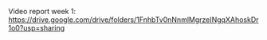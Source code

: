 Video report week 1: https://drive.google.com/drive/folders/1FnhbTv0nNnmlMgrzeINgqXAhoskDr1o0?usp=sharing
